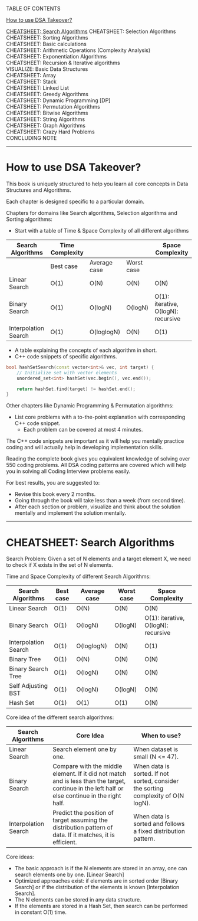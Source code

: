 TABLE OF CONTENTS

[How to use DSA Takeover?](#How-to-use-dsa-takeover)

[CHEATSHEET: Search Algorithms](#cheatsheet-search-algorithms)
CHEATSHEET: Selection Algorithms  
CHEATSHEET: Sorting Algorithms  
CHEATSHEET: Basic calculations  
CHEATSHEET: Arithmetic Operations (Complexity Analysis)  
CHEATSHEET: Exponentiation Algorithms  
CHEATSHEET: Recursion & Iterative algorithms  
VISUALIZE: Basic Data Structures  
CHEATSHEET: Array  
CHEATSHEET: Stack  
CHEATSHEET: Linked List  
CHEATSHEET: Greedy Algorithms  
CHEATSHEET: Dynamic Programming [DP]  
CHEATSHEET: Permutation Algorithms  
CHEATSHEET: Bitwise Algorithms  
CHEATSHEET: String Algorithms  
CHEATSHEET: Graph Algorithms  
CHEATSHEET: Crazy Hard Problems  
CONCLUDING NOTE  

---

# How to use DSA Takeover?

This book is uniquely structured to help you learn all core concepts in Data Structures and Algorithms.  

Each chapter is designed specific to a particular domain.  

Chapters for domains like Search algorithms, Selection algorithms and Sorting algorithms:  
- Start with a table of Time & Space Complexity of all different algorithms  

| Search Algorithms   | Time Complexity              |                           |                | Space Complexity |  
|---------------------|------------------------------|---------------------------|----------------|------------------|  
|                     | Best case                   | Average case             | Worst case     |                  |  
| Linear Search       | O(1)                        | O(N)                     | O(N)           | O(N)             |  
| Binary Search       | O(1)                        | O(logN)                  | O(logN)        | O(1): iterative, O(logN): recursive|  
| Interpolation Search| O(1)                        | O(loglogN)               | O(N)           | O(1)             |  

- A table explaining the concepts of each algorithm in short.  
- C++ code snippets of specific algorithms.

```cpp
bool hashSetSearch(const vector<int>& vec, int target) {
    // Initialize set with vector elements
    unordered_set<int> hashSet(vec.begin(), vec.end());

    return hashSet.find(target) != hashSet.end();
}
```

Other chapters like Dynamic Programming & Permutation algorithms:  
- List core problems with a to-the-point explanation with corresponding C++ code snippet.  
    - Each problem can be covered at most 4 minutes.  

The C++ code snippets are important as it will help you mentally practice coding and will actually help in developing implementation skills.  

Reading the complete book gives you equivalent knowledge of solving over 550 coding problems. All DSA coding patterns are covered which will help you in solving all Coding Interview problems easily.  

For best results, you are suggested to:  
- Revise this book every 2 months.  
- Going through the book will take less than a week (from second time).  
- After each section or problem, visualize and think about the solution mentally and implement the solution mentally.  

---

# CHEATSHEET: Search Algorithms

Search Problem: Given a set of N elements and a target element X, we need to check if X exists in the set of N elements.

Time and Space Complexity of different Search Algorithms:

| Search Algorithms       | Best case | Average case | Worst case | Space Complexity           |  
|-------------------------|-----------|--------------|------------|----------------------------|  
| Linear Search           | O(1)      | O(N)         | O(N)       | O(N)                       |  
| Binary Search           | O(1)      | O(logN)      | O(logN)    | O(1): iterative, O(logN): recursive |  
| Interpolation Search    | O(1)      | O(loglogN)   | O(N)       | O(1)                       |  
| Binary Tree             | O(1)      | O(N)         | O(N)       | O(N)                       |  
| Binary Search Tree      | O(1)      | O(logN)      | O(N)       | O(N)                       |  
| Self Adjusting BST      | O(1)      | O(logN)      | O(logN)    | O(N)                       |  
| Hash Set                | O(1)      | O(1)         | O(1)       | O(N)                       |  

Core idea of the different search algorithms:

| Search Algorithms       | Core Idea                                                                                              | When to use?                                 |  
|-------------------------|-------------------------------------------------------------------------------------------------------|--------------------------------------------|  
| Linear Search           | Search element one by one.                                                                           | When dataset is small (N <= 47).           |  
| Binary Search           | Compare with the middle element. If it did not match and is less than the target, continue in the left half or else continue in the right half. | When data is sorted. If not sorted, consider the sorting complexity of O(N logN). |  
| Interpolation Search    | Predict the position of target assuming the distribution pattern of data. If it matches, it is efficient. | When data is sorted and follows a fixed distribution pattern. |

Core ideas:
- The basic approach is if the N elements are stored in an array, one can search elements one by one. [Linear Search]  
- Optimized approaches exist: if elements are in sorted order [Binary Search] or if the distribution of the elements is known [Interpolation Search].  
- The N elements can be stored in any data structure.  
- If the elements are stored in a Hash Set, then search can be performed in constant O(1) time.  

